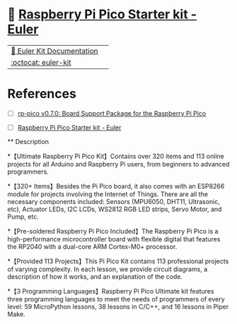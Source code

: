 # :strawberry: [Raspberry Pi Pico Starter kit - Euler](https://www.sunfounder.com/products/sunfounder-euler-kit)

| | |
|-|-|
| [ :book: Euler Kit Documentation ](https://docs.sunfounder.com/projects/euler-kit) | |
| [:octocat: euler-kit](https://github.com/sunfounder/euler-kit) | |


# References

- [ ] [rp-pico v0.7.0: Board Support Package for the Raspberry Pi Pico](https://crates.io/crates/rp-pico)

- [ ] [Raspberry Pi Pico Starter kit - Euler](https://www.sunfounder.com/products/sunfounder-euler-kit)

** Description

*【Ultimate Raspberry Pi Pico Kit】Contains over 320 items and 113 online projects for all Arduino and Raspberry Pi users, from beginners to advanced programmers.

*【320+ Items】Besides the Pi Pico board, it also comes with an ESP8266 module for projects involving the Internet of Things. There are all the necessary components included: Sensors (MPU6050, DHT11, Ultrasonic, etc), Actuator LEDs, I2C LCDs, WS2812 RGB LED strips, Servo Motor, and Pump, etc.

*【Pre-soldered Raspberry Pi Pico Included】The Raspberry Pi Pico is a high-performance microcontroller board with flexible digital that features the RP2040 with a dual-core ARM Cortex-M0+ processor.

*【Provided 113 Projects】This Pi Pico Kit contains 113 professional projects of varying complexity. In each lesson, we provide circuit diagrams, a description of how it works, and an explanation of the code.

*【3 Programming Languages】Raspberry Pi Pico Ultimate kit features three programming languages to meet the needs of programmers of every level: 59 MicroPython lessons, 38 lessons in C/C++, and 16 lessons in Piper Make.
